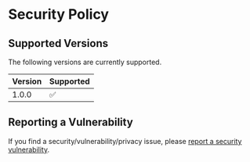 # Security Policy

## Supported Versions

The following versions are currently supported.

| Version | Supported          |
| ------- | ------------------ |
| 1.0.0   | :white_check_mark: |

## Reporting a Vulnerability

If you find a security/vulnerability/privacy issue, please [report a security vulnerability](https://github.com/asheroto/Extension-Exporter/security/advisories/new).
